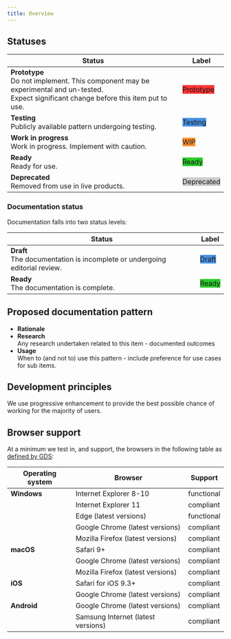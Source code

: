 ```yaml
---
title: Overview
---
```

## Statuses
| Status | Label |
|--------|-------|
| __Prototype__</br>Do not implement. This component may be experimental and un-tested.<br />Expect significant change before this item put to use. | <label class="Status-label" style="background-color: #FF3333; border-color: #FF3333;">Prototype</label> |
| __Testing__</br>Publicly available pattern undergoing testing.|<label class="Status-label" style="background-color: #4990E2; border-color: #4990E2;">Testing</label> |
| __Work in progress__</br>Work in progress. Implement with caution.| <label class="Status-label" style="background-color: #FF9233; border-color: #FF9233;">WIP</label> |
| __Ready__</br>Ready for use.| <label class="Status-label" style="background-color: #29CC29; border-color: #29CC29;">Ready</label> |
| __Deprecated__</br>Removed from use in live products.| <label class="Status-label" style="background-color: #CCCCCC; border-color: #29CC29;">Deprecated</label> |

### Documentation status
Documentation falls into two status levels:

| Status | Label |
|--------|-------|
| __Draft__</br>The documentation is incomplete or undergoing editorial review. | <label class="Status-label" style="background-color: #4990E2; border-color: #4990E2;">Draft</label> |
| __Ready__</br>The documentation is complete. | <label class="Status-label" style="background-color: #29CC29; border-color: #29CC29;">Ready</label> |

## Proposed documentation pattern
- __Rationale__<br />
- __Research__<br />
Any research undertaken related to this item - documented outcomes
- __Usage__<br />
When to (and not to) use this pattern - include preference for use cases for sub items.

## Development principles
We use progressive enhancement to provide the best possible chance of working for the majority of users.

## Browser support
At a minimum we test in, and support, the browsers in the following table as [defined by GDS](https://www.gov.uk/service-manual/technology/designing-for-different-browsers-and-devices/#browsers-to-test-in):

| Operating system | Browser | Support |
|------------------|---------|---------|
| **Windows**      |Internet Explorer 8-10 | functional |
|  | Internet Explorer 11 | compliant |
|  | Edge (latest versions) | functional |
|  | Google Chrome (latest versions) | compliant |
|  | Mozilla Firefox (latest versions) | compliant |
| **macOS** | Safari 9+ | compliant |
|  | Google Chrome (latest versions) | compliant |
|  | Mozilla Firefox (latest versions) | compliant |
| **iOS** | Safari for iOS 9.3+ | compliant |
|  | Google Chrome (latest versions) | compliant |
| **Android** | Google Chrome (latest versions) | compliant |
|  | Samsung Internet (latest versions) | compliant |
